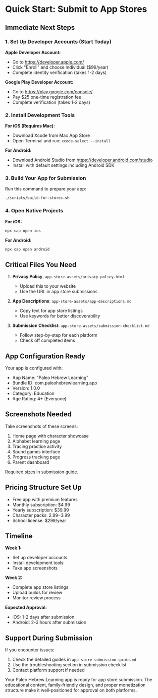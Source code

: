 # Quick Start: Submit to App Stores

## Immediate Next Steps

### 1. Set Up Developer Accounts (Start Today)
**Apple Developer Account:**
- Go to https://developer.apple.com/
- Click "Enroll" and choose Individual ($99/year)
- Complete identity verification (takes 1-2 days)

**Google Play Developer Account:**
- Go to https://play.google.com/console/
- Pay $25 one-time registration fee
- Complete verification (takes 1-2 days)

### 2. Install Development Tools

**For iOS (Requires Mac):**
- Download Xcode from Mac App Store
- Open Terminal and run: `xcode-select --install`

**For Android:**
- Download Android Studio from https://developer.android.com/studio
- Install with default settings including Android SDK

### 3. Build Your App for Submission

Run this command to prepare your app:
```bash
./scripts/build-for-stores.sh
```

### 4. Open Native Projects

**For iOS:**
```bash
npx cap open ios
```

**For Android:**
```bash
npx cap open android
```

## Critical Files You Need

1. **Privacy Policy**: `app-store-assets/privacy-policy.html`
   - Upload this to your website
   - Use the URL in app store submissions

2. **App Descriptions**: `app-store-assets/app-descriptions.md`
   - Copy text for app store listings
   - Use keywords for better discoverability

3. **Submission Checklist**: `app-store-assets/submission-checklist.md`
   - Follow step-by-step for each platform
   - Check off completed items

## App Configuration Ready

Your app is configured with:
- App Name: "Paleo Hebrew Learning"
- Bundle ID: com.paleohebrewlearning.app
- Version: 1.0.0
- Category: Education
- Age Rating: 4+ (Everyone)

## Screenshots Needed

Take screenshots of these screens:
1. Home page with character showcase
2. Alphabet learning page
3. Tracing practice activity
4. Sound games interface
5. Progress tracking page
6. Parent dashboard

Required sizes in submission guide.

## Pricing Structure Set Up

- Free app with premium features
- Monthly subscription: $4.99
- Yearly subscription: $39.99
- Character packs: $2.99-$3.99
- School license: $299/year

## Timeline

**Week 1:**
- Set up developer accounts
- Install development tools
- Take app screenshots

**Week 2:**
- Complete app store listings
- Upload builds for review
- Monitor review process

**Expected Approval:**
- iOS: 1-2 days after submission
- Android: 2-3 hours after submission

## Support During Submission

If you encounter issues:
1. Check the detailed guides in `app-store-submission-guide.md`
2. Use the troubleshooting section in submission checklist
3. Contact platform support if needed

Your Paleo Hebrew Learning app is ready for app store submission. The educational content, family-friendly design, and proper monetization structure make it well-positioned for approval on both platforms.